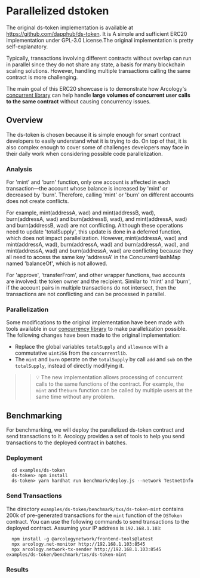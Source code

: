 # Parallelized dstoken

The original ds-token implementation is available at https://github.com/dapphub/ds-token. It is A simple and sufficient ERC20 implementation under GPL-3.0 License.The original implementation is pretty self-explanatory. 

Typically, transactions involving different contracts without overlap can run in parallel since they do not share any state, a basis for many blockchain scaling solutions. However, handling multiple transactions calling the same contract is more challenging. 

The main goal of this ERC20 showcase is to demonstrate how Arcology's [concurrent library](https://github.com/arcology-network/concurrentlib)
 can help handle **large volumes of concurrent user calls to the same contract** without causing concurrency issues.

## Overview

The ds-token is chosen because it is simple enough for smart contract developers to easily understand what it is trying to do. On top of that, it is also complex enough to cover some of challenges developers may face in their daily work when considering possible code parallelization.

### Analysis

For 'mint' and 'burn' function, only one account is affected in each transaction—the account whose balance is increased by 'mint' or decreased by 'burn'. Therefore, calling 'mint' or 'burn' on different accounts does not create conflicts. 

For example, mint(addressA, wad) and mint(addressB, wad), burn(addressA, wad) and burn(addressB, wad), and mint(addressA, wad) and burn(addressB, wad) are not conflicting. Although these operations need to update 'totalSupply', this update is done in a deferred function, which does not impact parallelization. However, mint(addressA, wad) and mint(addressA, wad), burn(addressA, wad) and burn(addressA, wad), and mint(addressA, wad) and burn(addressA, wad) are conflicting because they all need to access the same key 'addressA' in the ConcurrentHashMap named 'balanceOf', which is not allowed.

For 'approve', 'transferFrom', and other wrapper functions, two accounts are involved: the token owner and the recipient. Similar to 'mint' and 'burn', if the account pairs in multiple transactions do not intersect, then the transactions are not conflicting and can be processed in parallel.

### Parallelization

Some modifications to the original implementation have been made with tools available in our [concurrency library]() to make parallelization possible. The following changes have been made to the original implementation:

- Replace the global variables `totalSupply` and `allowance` with a commutative `uint256` from the `concurrentlib`.  
- The `mint` and `burn` operate on the `totalSupply` by call `add` and `sub` on the `totalSupply`, instead of directly modifying it.
  
>> :bulb: The new implementation allows processing of concurrent calls to the same functions of the contract. For example, the `mint` and the`burn` function can be called by multiple users at the same time without any problem.

## Benchmarking

For benchmarking, we will deploy the parallelized ds-token contract and send transactions to it. Arcology provides a set of tools to help you send transactions to the deployed contract in batches.

### Deployment

  ```shell
    cd examples/ds-token
    ds-token> npm install
    ds-token> yarn hardhat run benchmark/deploy.js --network TestnetInfo
  ```

### Send Transactions  

The directory `examples/ds-token/benchmark/txs/ds-token-mint` contains 200k of pre-generated transactions for the `mint` function of the `DSToken` contract. You can use the following commands to send transactions to the deployed contract. Assuming your IP address is `192.168.1.103`:

  ```shell
    npm install -g @arcologynetwork/frontend-tools@latest
    npx arcology.net-monitor http://192.168.1.103:8545
    npx arcology.network-tx-sender http://192.168.1.103:8545 examples/ds-token/benchmark/txs/ds-token-mint
  ```  

### Results
